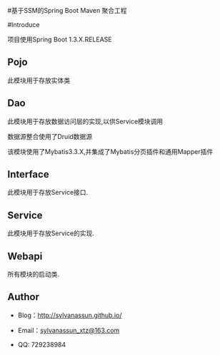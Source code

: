 #基于SSM的Spring Boot Maven 聚合工程

#Introduce

项目使用Spring Boot 1.3.X.RELEASE

## Pojo

此模块用于存放实体类

## Dao

此模块用于存放数据访问层的实现,以供Service模块调用

数据源整合使用了Druid数据源

该模块使用了Mybatis3.3.X,并集成了Mybatis分页插件和通用Mapper插件

## Interface

此模块用于存放Service接口.

## Service

此模块用于存放Service的实现.

## Webapi

所有模块的启动类.

## Author

- Blog：http://sylvanassun.github.io/

- Email：sylvanassun_xtz@163.com

- QQ: 729238984